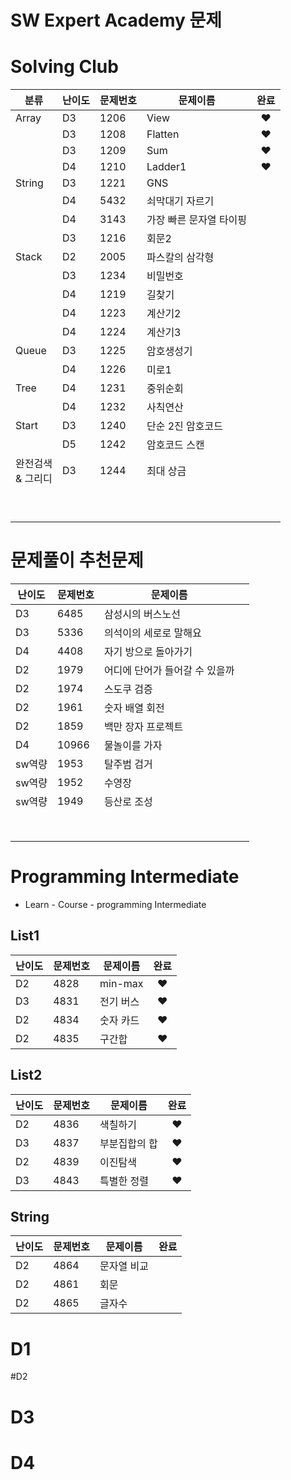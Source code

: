# SW Expert Academy 문제



# Solving Club

| 분류                   | 난이도 | 문제번호 | 문제이름                | 완료 |
| ---------------------- | ------ | -------- | ----------------------- | :--: |
| Array                  | D3     | 1206     | View                    |  ♥   |
|                        | D3     | 1208     | Flatten                 |  ♥   |
|                        | D3     | 1209     | Sum                     |  ♥   |
|                        | D4     | 1210     | Ladder1                 |  ♥   |
| String                 | D3     | 1221     | GNS                     |      |
|                        | D4     | 5432     | 쇠막대기 자르기         |      |
|                        | D4     | 3143     | 가장 빠른 문자열 타이핑 |      |
|                        | D3     | 1216     | 회문2                   |      |
| Stack                  | D2     | 2005     | 파스칼의 삼각형         |      |
|                        | D3     | 1234     | 비밀번호                |      |
|                        | D4     | 1219     | 길찾기                  |      |
|                        | D4     | 1223     | 계산기2                 |      |
|                        | D4     | 1224     | 계산기3                 |      |
| Queue                  | D3     | 1225     | 암호생성기              |      |
|                        | D4     | 1226     | 미로1                   |      |
| Tree                   | D4     | 1231     | 중위순회                |      |
|                        | D4     | 1232     | 사칙연산                |      |
| Start                  | D3     | 1240     | 단순 2진 암호코드       |      |
|                        | D5     | 1242     | 암호코드 스캔           |      |
| 완전검색<br />& 그리디 | D3     | 1244     | 최대 상금               |      |
|                        |        |          |                         |      |
|                        |        |          |                         |      |
|                        |        |          |                         |      |
|                        |        |          |                         |      |
|                        |        |          |                         |      |
|                        |        |          |                         |      |
|                        |        |          |                         |      |
|                        |        |          |                         |      |
|                        |        |          |                         |      |



# 문제풀이 추천문제

| 난이도 | 문제번호 | 문제이름                       |      |
| ------ | -------- | ------------------------------ | ---- |
| D3     | 6485     | 삼성시의 버스노선              |      |
| D3     | 5336     | 의석이의 세로로 말해요         |      |
| D4     | 4408     | 자기 방으로 돌아가기           |      |
| D2     | 1979     | 어디에 단어가 들어갈 수 있을까 |      |
| D2     | 1974     | 스도쿠 검증                    |      |
| D2     | 1961     | 숫자 배열 회전                 |      |
| D2     | 1859     | 백만 장자 프로젝트             |      |
| D4     | 10966    | 물놀이를 가자                  |      |
| sw역량 | 1953     | 탈주범 검거                    |      |
| sw역량 | 1952     | 수영장                         |      |
| sw역량 | 1949     | 등산로 조성                    |      |
|        |          |                                |      |
|        |          |                                |      |
|        |          |                                |      |
|        |          |                                |      |
|        |          |                                |      |
|        |          |                                |      |
|        |          |                                |      |
|        |          |                                |      |



# Programming Intermediate

- Learn - Course - programming Intermediate



## List1

| 난이도 | 문제번호 | 문제이름  | 완료 |
| ------ | -------- | --------- | :--: |
| D2     | 4828     | min-max   |  ♥   |
| D3     | 4831     | 전기 버스 |  ♥   |
| D2     | 4834     | 숫자 카드 |  ♥   |
| D2     | 4835     | 구간합    |  ♥   |



## List2

| 난이도 | 문제번호 | 문제이름      | 완료 |
| ------ | -------- | ------------- | :--: |
| D2     | 4836     | 색칠하기      |  ♥   |
| D3     | 4837     | 부분집합의 합 |  ♥   |
| D2     | 4839     | 이진탐색      |  ♥   |
| D3     | 4843     | 특별한 정렬   |  ♥   |



## String

| 난이도 | 문제번호 | 문제이름    | 완료 |
| ------ | -------- | ----------- | ---- |
| D2     | 4864     | 문자열 비교 |      |
| D2     | 4861     | 회문        |      |
| D2     | 4865     | 글자수      |      |



# D1



#D2



# D3



# D4

